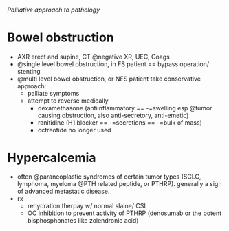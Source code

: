 ###### Palliative approach to pathology

# Bowel obstruction
- AXR erect and supine, CT @negative XR, UEC, Coags
- @single level bowel obstruction, in FS patient == bypass operation/ stenting
- @multi level bowel obstruction, or NFS patient take conservative approach:
    + palliate symptoms 
    + attempt to reverse medically 
        * dexamethasone (antiinflammatory == -=swelling esp @tumor causing obstruction, also anti-secretory, anti-emetic)
        * ranitidine (H1 blocker == -=secretions == -=bulk of mass)
        * octreotide no longer used


# Hypercalcemia
- often @paraneoplastic syndromes of certain tumor types (SCLC, lymphoma, myeloma @PTH related peptide, or PTHRP). generally a sign of advanced metastatic disease. 
- rx
    + rehydration therpay w/ normal slaine/ CSL
    + OC inhibition to prevent activity of PTHRP (denosumab or the potent bisphosphonates like zolendronic acid)
